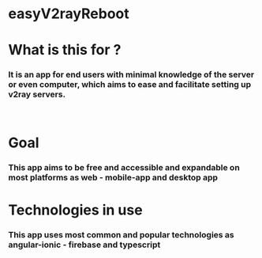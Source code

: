 # easyV2rayReboot
# What is this for ?
###  It is an app for end users with minimal knowledge of the server or even computer, which aims to ease and facilitate setting up v2ray servers.
<img src="https://media-upload.net/uploads/VBDYmMjv7q54.gif"  width="15rem">

# Goal
### This app aims to be free and accessible and expandable on most platforms as web - mobile-app and desktop app

# Technologies in use
### This app uses most common and popular technologies as angular-ionic - firebase and typescript
<img src="https://pbs.twimg.com/tweet_video_thumb/F-RQI8xWIAAtKc0.jpg"  width="15rem">
<img src="https://encrypted-tbn0.gstatic.com/images?q=tbn:ANd9GcSplRO58DVk5xfzLcaJfeXBEb6ByOHA_f_5dQ&s"  width="15rem">
<img src="https://firebase.google.com/static/images/brand-guidelines/logo-vertical.png"  width="15rem">
<img src="https://www.datocms-assets.com/48401/1628645197-learn-typescript.png"  width="15rem">


